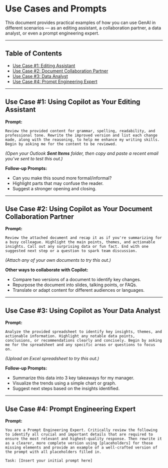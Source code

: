 # Use Cases and Prompts

This document provides practical examples of how you can use GenAI in different scenarios — as an editing assistant, a collaboration partner, a data analyst, or even a prompt engineering expert.  

---

## Table of Contents
- [Use Case #1: Editing Assistant](#use-case-1-using-copilot-as-your-editing-assistant)
- [Use Case #2: Document Collaboration Partner](#use-case-2-using-copilot-as-your-document-collaboration-partner)
- [Use Case #3: Data Analyst](#use-case-3-using-copilot-as-your-data-analyst)
- [Use Case #4: Prompt Engineering Expert](#use-case-4-prompt-engineering-expert)

---

## Use Case #1: Using Copilot as Your Editing Assistant
**Prompt:**
```text
Review the provided content for grammar, spelling, readability, and professional tone. Rewrite the improved version and list each change made, along with the reasoning, to help me enhance my writing skills. Begin by asking me for the content to be reviewed.
```

*(Open your Outlook **Sent Items** folder, then copy and paste a recent email you’ve sent to test this out.)*

**Follow-up Prompts:**
- Can you make this sound more formal/informal?  
- Highlight parts that may confuse the reader.  
- Suggest a stronger opening and closing.  

---

## Use Case #2: Using Copilot as Your Document Collaboration Partner
**Prompt:**
```text
Review the attached document and recap it as if you're summarizing for a busy colleague. Highlight the main points, themes, and actionable insights. Call out any surprising data or fun fact. End with one suggested next step or a question to spark team discussion.
```

*(Attach any of your own documents to try this out.)*

**Other ways to collaborate with Copilot:**
- Compare two versions of a document to identify key changes.  
- Repurpose the document into slides, talking points, or FAQs.  
- Translate or adapt content for different audiences or languages.  

---

## Use Case #3: Using Copilot as Your Data Analyst
**Prompt:**
```text
Analyze the provided spreadsheet to identify key insights, themes, and actionable information. Highlight any notable data points, conclusions, or recommendations clearly and concisely. Begin by asking me for the spreadsheet and any specific areas or questions to focus on.
```

*(Upload an Excel spreadsheet to try this out.)*

**Follow-up Prompts:**
- Summarize this data into 3 key takeaways for my manager.  
- Visualize the trends using a simple chart or graph.  
- Suggest next steps based on the insights identified.  

---

## Use Case #4: Prompt Engineering Expert
**Prompt:**
```text
You are a Prompt Engineering Expert. Critically review the following to identify all crucial and important details that are required to ensure the most relevant and highest-quality response. Then rewrite it as a clearer, more complete version using [placeholders] for those missing elements and provide an example of a well-crafted version of the prompt with all placeholders filled in.

Task: [Insert your initial prompt here]
```
